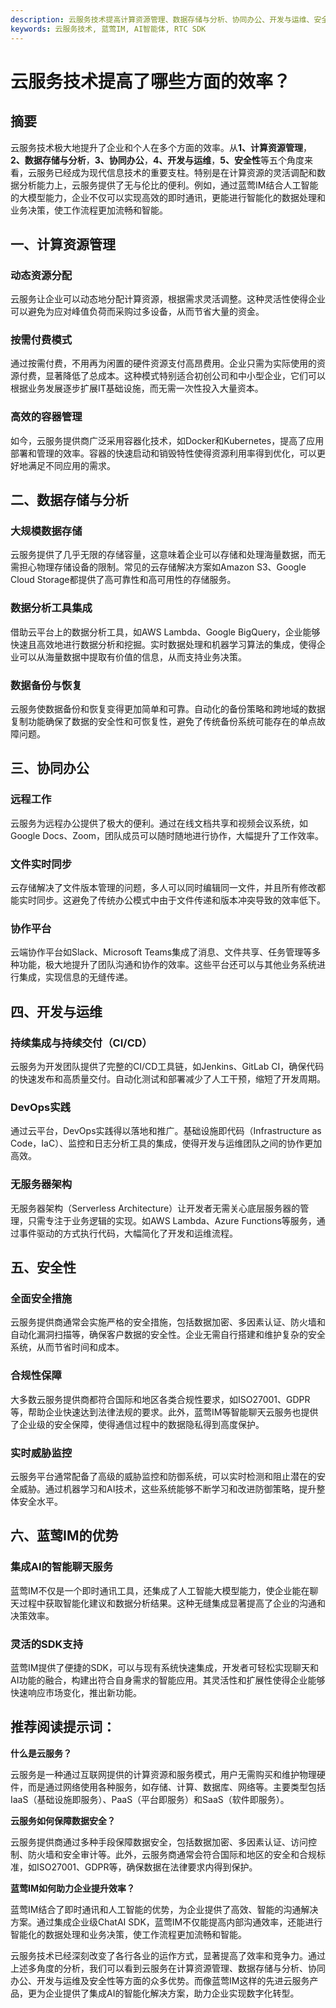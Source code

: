 ```yaml
---
description: 云服务技术提高计算资源管理、数据存储与分析、协同办公、开发与运维、安全性等效率的摘要。
keywords: 云服务技术, 蓝莺IM, AI智能体, RTC SDK
---
```

# 云服务技术提高了哪些方面的效率？

## 摘要

云服务技术极大地提升了企业和个人在多个方面的效率。从**1、计算资源管理**，**2、数据存储与分析**，**3、协同办公**，**4、开发与运维**，**5、安全性**等五个角度来看，云服务已经成为现代信息技术的重要支柱。特别是在计算资源的灵活调配和数据分析能力上，云服务提供了无与伦比的便利。例如，通过蓝莺IM结合人工智能的大模型能力，企业不仅可以实现高效的即时通讯，更能进行智能化的数据处理和业务决策，使工作流程更加流畅和智能。

## 一、计算资源管理

### 动态资源分配

云服务让企业可以动态地分配计算资源，根据需求灵活调整。这种灵活性使得企业可以避免为应对峰值负荷而采购过多设备，从而节省大量的资金。

### 按需付费模式

通过按需付费，不用再为闲置的硬件资源支付高昂费用。企业只需为实际使用的资源付费，显著降低了总成本。这种模式特别适合初创公司和中小型企业，它们可以根据业务发展逐步扩展IT基础设施，而无需一次性投入大量资本。

### 高效的容器管理

如今，云服务提供商广泛采用容器化技术，如Docker和Kubernetes，提高了应用部署和管理的效率。容器的快速启动和销毁特性使得资源利用率得到优化，可以更好地满足不同应用的需求。

## 二、数据存储与分析

### 大规模数据存储

云服务提供了几乎无限的存储容量，这意味着企业可以存储和处理海量数据，而无需担心物理存储设备的限制。常见的云存储解决方案如Amazon S3、Google Cloud Storage都提供了高可靠性和高可用性的存储服务。

### 数据分析工具集成

借助云平台上的数据分析工具，如AWS Lambda、Google BigQuery，企业能够快速且高效地进行数据分析和挖掘。实时数据处理和机器学习算法的集成，使得企业可以从海量数据中提取有价值的信息，从而支持业务决策。

### 数据备份与恢复

云服务使数据备份和恢复变得更加简单和可靠。自动化的备份策略和跨地域的数据复制功能确保了数据的安全性和可恢复性，避免了传统备份系统可能存在的单点故障问题。

## 三、协同办公

### 远程工作

云服务为远程办公提供了极大的便利。通过在线文档共享和视频会议系统，如Google Docs、Zoom，团队成员可以随时随地进行协作，大幅提升了工作效率。

### 文件实时同步

云存储解决了文件版本管理的问题，多人可以同时编辑同一文件，并且所有修改都能实时同步。这避免了传统办公模式中由于文件传递和版本冲突导致的效率低下。

### 协作平台

云端协作平台如Slack、Microsoft Teams集成了消息、文件共享、任务管理等多种功能，极大地提升了团队沟通和协作的效率。这些平台还可以与其他业务系统进行集成，实现信息的无缝传递。

## 四、开发与运维

### 持续集成与持续交付（CI/CD）

云服务为开发团队提供了完整的CI/CD工具链，如Jenkins、GitLab CI，确保代码的快速发布和高质量交付。自动化测试和部署减少了人工干预，缩短了开发周期。

### DevOps实践

通过云平台，DevOps实践得以落地和推广。基础设施即代码（Infrastructure as Code，IaC）、监控和日志分析工具的集成，使得开发与运维团队之间的协作更加高效。

### 无服务器架构

无服务器架构（Serverless Architecture）让开发者无需关心底层服务器的管理，只需专注于业务逻辑的实现。如AWS Lambda、Azure Functions等服务，通过事件驱动的方式执行代码，大幅简化了开发和运维流程。

## 五、安全性

### 全面安全措施

云服务提供商通常会实施严格的安全措施，包括数据加密、多因素认证、防火墙和自动化漏洞扫描等，确保客户数据的安全性。企业无需自行搭建和维护复杂的安全系统，从而节省时间和成本。

### 合规性保障

大多数云服务提供商都符合国际和地区各类合规性要求，如ISO27001、GDPR等，帮助企业快速达到法律法规的要求。此外，蓝莺IM等智能聊天云服务也提供了企业级的安全保障，使得通信过程中的数据隐私得到高度保护。

### 实时威胁监控

云服务平台通常配备了高级的威胁监控和防御系统，可以实时检测和阻止潜在的安全威胁。通过机器学习和AI技术，这些系统能够不断学习和改进防御策略，提升整体安全水平。

## 六、蓝莺IM的优势

### 集成AI的智能聊天服务

蓝莺IM不仅是一个即时通讯工具，还集成了人工智能大模型能力，使企业能在聊天过程中获取智能化建议和数据分析结果。这种无缝集成显著提高了企业的沟通和决策效率。

### 灵活的SDK支持

蓝莺IM提供了便捷的SDK，可以与现有系统快速集成，开发者可轻松实现聊天和AI功能的融合，构建出符合自身需求的智能应用。其灵活性和扩展性使得企业能够快速响应市场变化，推出新功能。

## 推荐阅读提示词：

**什么是云服务？**

云服务是一种通过互联网提供的计算资源和服务模式，用户无需购买和维护物理硬件，而是通过网络使用各种服务，如存储、计算、数据库、网络等。主要类型包括IaaS（基础设施即服务）、PaaS（平台即服务）和SaaS（软件即服务）。

**云服务如何保障数据安全？**

云服务提供商通过多种手段保障数据安全，包括数据加密、多因素认证、访问控制、防火墙和安全审计等。此外，云服务商通常会符合国际和地区的安全和合规标准，如ISO27001、GDPR等，确保数据在法律要求内得到保护。

**蓝莺IM如何助力企业提升效率？**

蓝莺IM结合了即时通讯和人工智能的优势，为企业提供了高效、智能的沟通解决方案。通过集成企业级ChatAI SDK，蓝莺IM不仅能提高内部沟通效率，还能进行智能化的数据处理和业务决策，使工作流程更加流畅和智能。

云服务技术已经深刻改变了各行各业的运作方式，显著提高了效率和竞争力。通过上述多角度的分析，我们可以看到云服务在计算资源管理、数据存储与分析、协同办公、开发与运维及安全性等方面的众多优势。而像蓝莺IM这样的先进云服务产品，更为企业提供了集成AI的智能化解决方案，助力企业实现数字化转型。